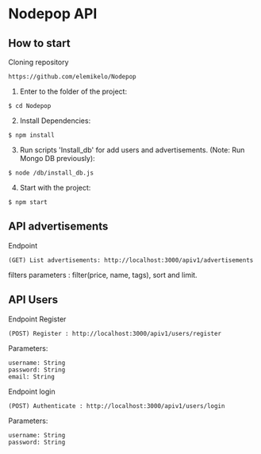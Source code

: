 # Nodepop API


## How to start

Cloning repository
```
https://github.com/elemikelo/Nodepop
```

1) Enter to the folder of the project:

```
$ cd Nodepop
```

2) Install Dependencies:

```
$ npm install
```

3) Run scripts 'Install_db' for add users and advertisements. (Note: Run Mongo DB previously):

```
$ node /db/install_db.js
```


4) Start with the project:
```
$ npm start
```

## API advertisements

Endpoint
```
(GET) List advertisements: http://localhost:3000/apiv1/advertisements
```

filters parameters : filter(price, name, tags), sort and limit.

## API Users

Endpoint Register

```
(POST) Register : http://localhost:3000/apiv1/users/register
```
Parameters:
```
username: String
password: String
email: String
```
Endpoint login

```
(POST) Authenticate : http://localhost:3000/apiv1/users/login
```

Parameters:
```
username: String
password: String
```
